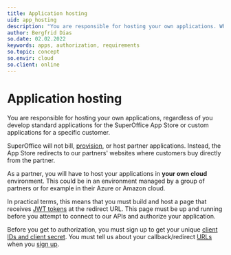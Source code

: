 ```yaml
---
title: Application hosting
uid: app_hosting
description: "You are responsible for hosting your own applications. What to do before you try to authorize."
author: Bergfrid Dias
so.date: 02.02.2022
keywords: apps, authorization, requirements
so.topic: concept
so.envir: cloud
so.client: online
---
```


# Application hosting

You are responsible for hosting your own applications, regardless of you develop standard applications for the SuperOffice App Store or custom applications for a specific customer.

SuperOffice will not bill, [provision][1], or host partner applications. Instead, the App Store redirects to our partners' websites where customers buy directly from the partner.

As a partner, you will have to host your applications in **your own cloud** environment. This could be in an environment managed by a group of partners or for example in their Azure or Amazon cloud.

In practical terms, this means that you must build and host a page that receives [JWT tokens][3] at the redirect URL. This page must be up and running before you attempt to connect to our APIs and authorize your application.

Before you get to authorization, you must sign up to get your unique [client IDs and client secret][4]. You must tell us about your callback/redirect [URLs][5] when you [sign up][6].

<!-- Referenced links -->
[1]: ../provisioning/index.md
[3]: ../../../../data-access/docs/authentication/online/validate-security-tokens.md
[4]: ../terminology.md
[5]: ../redirects/index.md
[6]: get-app-keys.md
